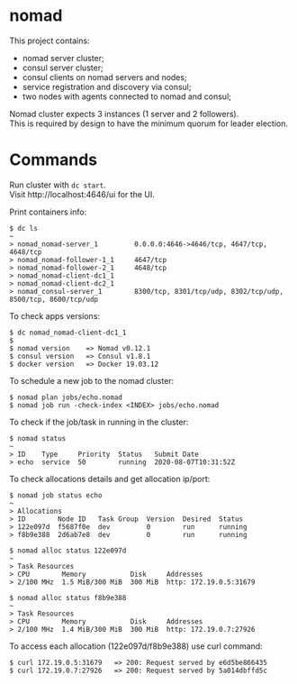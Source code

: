 # nomad

This project contains:
- nomad server cluster;
- consul server cluster;
- consul clients on nomad servers and nodes;
- service registration and discovery via consul;
- two nodes with agents connected to nomad and consul;

Nomad cluster expects 3 instances (1 server and 2 followers).<br/>
This is required by design to have the minimum quorum for leader election.

# Commands

Run cluster with `dc start`.<br/>
Visit http://localhost:4646/ui for the UI.

Print containers info:
```
$ dc ls
~
> nomad_nomad-server_1         0.0.0.0:4646->4646/tcp, 4647/tcp, 4648/tcp
> nomad_nomad-follower-1_1     4647/tcp
> nomad_nomad-follower-2_1     4648/tcp
> nomad_nomad-client-dc1_1
> nomad_nomad-client-dc2_1
> nomad_consul-server_1        8300/tcp, 8301/tcp/udp, 8302/tcp/udp, 8500/tcp, 8600/tcp/udp
```

To check apps versions:
```
$ dc nomad_nomad-client-dc1_1
$
$ nomad version    => Nomad v0.12.1
$ consul version   => Consul v1.8.1
$ docker version   => Docker 19.03.12
```

To schedule a new job to the nomad cluster:
```
$ nomad plan jobs/echo.nomad
$ nomad job run -check-index <INDEX> jobs/echo.nomad
```

To check if the job/task in running in the cluster:
```
$ nomad status
~
> ID    Type     Priority  Status   Submit Date
> echo  service  50        running  2020-08-07T10:31:52Z
```

To check allocations details and get allocation ip/port:
```
$ nomad job status echo
~
> Allocations
> ID        Node ID   Task Group  Version  Desired  Status
> 122e097d  f5687f0e  dev         0        run      running
> f8b9e388  2d6ab7e8  dev         0        run      running
```
```
$ nomad alloc status 122e097d
~
> Task Resources
> CPU        Memory           Disk     Addresses
> 2/100 MHz  1.5 MiB/300 MiB  300 MiB  http: 172.19.0.5:31679
```
```
$ nomad alloc status f8b9e388
~
> Task Resources
> CPU        Memory           Disk     Addresses
> 2/100 MHz  1.4 MiB/300 MiB  300 MiB  http: 172.19.0.7:27926
```

To access each allocation (122e097d/f8b9e388) use curl command:
```
$ curl 172.19.0.5:31679   => 200: Request served by e6d5be866435
$ curl 172.19.0.7:27926   => 200: Request served by 5a014dbffd5c
```
